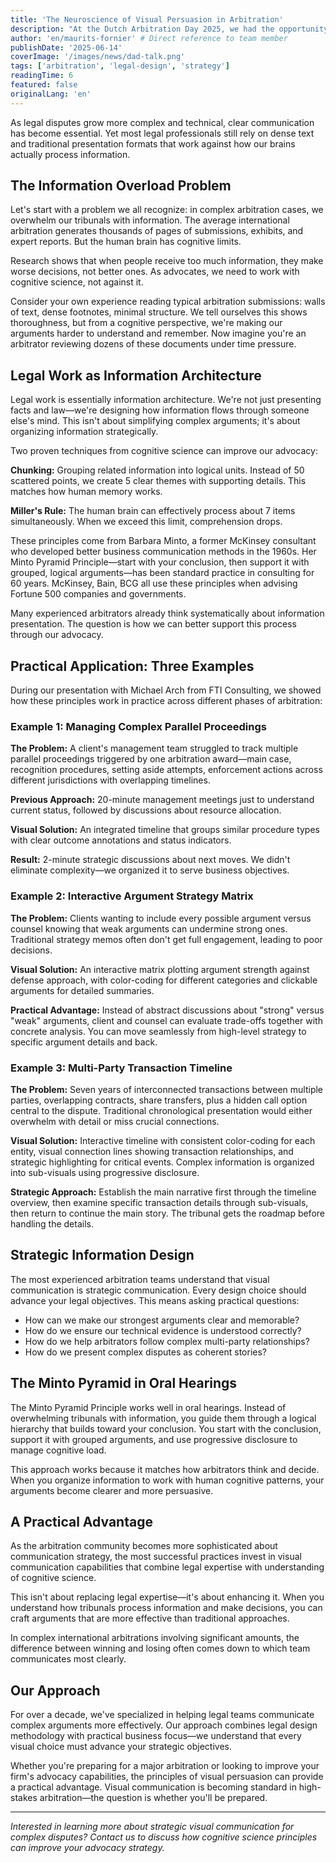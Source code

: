 ```yaml
---
title: 'The Neuroscience of Visual Persuasion in Arbitration'
description: "At the Dutch Arbitration Day 2025, we had the opportunity to present alongside Michael Arch from FTI Consulting on Effective Visual Arguments: Dos and Don'ts. Our session explored how cognitive science principles can improve arbitration advocacy—a practical challenge we all face."
author: 'en/maurits-fornier' # Direct reference to team member
publishDate: '2025-06-14'
coverImage: '/images/news/dad-talk.png'
tags: ['arbitration', 'legal-design', 'strategy']
readingTime: 6
featured: false
originalLang: 'en'
---
```


As legal disputes grow more complex and technical, clear communication has become essential. Yet most legal professionals still rely on dense text and traditional presentation formats that work against how our brains actually process information.

## The Information Overload Problem

Let's start with a problem we all recognize: in complex arbitration cases, we overwhelm our tribunals with information. The average international arbitration generates thousands of pages of submissions, exhibits, and expert reports. But the human brain has cognitive limits.

Research shows that when people receive too much information, they make worse decisions, not better ones. As advocates, we need to work with cognitive science, not against it.

Consider your own experience reading typical arbitration submissions: walls of text, dense footnotes, minimal structure. We tell ourselves this shows thoroughness, but from a cognitive perspective, we're making our arguments harder to understand and remember. Now imagine you're an arbitrator reviewing dozens of these documents under time pressure.

## Legal Work as Information Architecture

Legal work is essentially information architecture. We're not just presenting facts and law—we're designing how information flows through someone else's mind. This isn't about simplifying complex arguments; it's about organizing information strategically.

Two proven techniques from cognitive science can improve our advocacy:

**Chunking:** Grouping related information into logical units. Instead of 50 scattered points, we create 5 clear themes with supporting details. This matches how human memory works.

**Miller's Rule:** The human brain can effectively process about 7 items simultaneously. When we exceed this limit, comprehension drops.

These principles come from Barbara Minto, a former McKinsey consultant who developed better business communication methods in the 1960s. Her Minto Pyramid Principle—start with your conclusion, then support it with grouped, logical arguments—has been standard practice in consulting for 60 years. McKinsey, Bain, BCG all use these principles when advising Fortune 500 companies and governments.

Many experienced arbitrators already think systematically about information presentation. The question is how we can better support this process through our advocacy.

## Practical Application: Three Examples

During our presentation with Michael Arch from FTI Consulting, we showed how these principles work in practice across different phases of arbitration:

### Example 1: Managing Complex Parallel Proceedings

**The Problem:** A client's management team struggled to track multiple parallel proceedings triggered by one arbitration award—main case, recognition procedures, setting aside attempts, enforcement actions across different jurisdictions with overlapping timelines.

**Previous Approach:** 20-minute management meetings just to understand current status, followed by discussions about resource allocation.

**Visual Solution:** An integrated timeline that groups similar procedure types with clear outcome annotations and status indicators.

**Result:** 2-minute strategic discussions about next moves. We didn't eliminate complexity—we organized it to serve business objectives.

### Example 2: Interactive Argument Strategy Matrix

**The Problem:** Clients wanting to include every possible argument versus counsel knowing that weak arguments can undermine strong ones. Traditional strategy memos often don't get full engagement, leading to poor decisions.

**Visual Solution:** An interactive matrix plotting argument strength against defense approach, with color-coding for different categories and clickable arguments for detailed summaries.

**Practical Advantage:** Instead of abstract discussions about "strong" versus "weak" arguments, client and counsel can evaluate trade-offs together with concrete analysis. You can move seamlessly from high-level strategy to specific argument details and back.

### Example 3: Multi-Party Transaction Timeline

**The Problem:** Seven years of interconnected transactions between multiple parties, overlapping contracts, share transfers, plus a hidden call option central to the dispute. Traditional chronological presentation would either overwhelm with detail or miss crucial connections.

**Visual Solution:** Interactive timeline with consistent color-coding for each entity, visual connection lines showing transaction relationships, and strategic highlighting for critical events. Complex information is organized into sub-visuals using progressive disclosure.

**Strategic Approach:** Establish the main narrative first through the timeline overview, then examine specific transaction details through sub-visuals, then return to continue the main story. The tribunal gets the roadmap before handling the details.

## Strategic Information Design

The most experienced arbitration teams understand that visual communication is strategic communication. Every design choice should advance your legal objectives. This means asking practical questions:

- How can we make our strongest arguments clear and memorable?
- How do we ensure our technical evidence is understood correctly?
- How do we help arbitrators follow complex multi-party relationships?
- How do we present complex disputes as coherent stories?

## The Minto Pyramid in Oral Hearings

The Minto Pyramid Principle works well in oral hearings. Instead of overwhelming tribunals with information, you guide them through a logical hierarchy that builds toward your conclusion. You start with the conclusion, support it with grouped arguments, and use progressive disclosure to manage cognitive load.

This approach works because it matches how arbitrators think and decide. When you organize information to work with human cognitive patterns, your arguments become clearer and more persuasive.

## A Practical Advantage

As the arbitration community becomes more sophisticated about communication strategy, the most successful practices invest in visual communication capabilities that combine legal expertise with understanding of cognitive science.

This isn't about replacing legal expertise—it's about enhancing it. When you understand how tribunals process information and make decisions, you can craft arguments that are more effective than traditional approaches.

In complex international arbitrations involving significant amounts, the difference between winning and losing often comes down to which team communicates most clearly.

## Our Approach

For over a decade, we've specialized in helping legal teams communicate complex arguments more effectively. Our approach combines legal design methodology with practical business focus—we understand that every visual choice must advance your strategic objectives.

Whether you're preparing for a major arbitration or looking to improve your firm's advocacy capabilities, the principles of visual persuasion can provide a practical advantage. Visual communication is becoming standard in high-stakes arbitration—the question is whether you'll be prepared.

---

_Interested in learning more about strategic visual communication for complex disputes? Contact us to discuss how cognitive science principles can improve your advocacy strategy._
